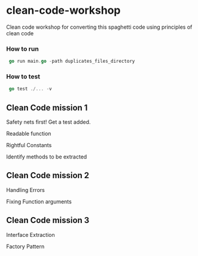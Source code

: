 # clean-code-workshop

Clean code workshop for converting this spaghetti code using principles of clean code

### **How to run**

```go
 go run main.go -path duplicates_files_directory
```

### **How to test**

```go
 go test ./... -v
```

## **Clean Code mission 1**

Safety nets first! Get a test added.

Readable function

Rightful Constants

Identify methods to be extracted

## **Clean Code mission 2**

Handling Errors

Fixing Function arguments

## **Clean Code mission 3**

Interface Extraction

Factory Pattern
